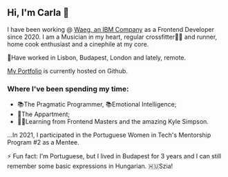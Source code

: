 ## Hi, I'm Carla 👋


I have been working @ [Waeg, an IBM Company](http://www.waeg.com) as a Frontend Developer since 2020. I am a Musician in my heart, regular crossfitter🏋️‍♀️ and runner, home cook enthusiast and a cinephile at my core.

📍Have worked in Lisbon, Budapest, London and lately, remote.

[My Portfolio](https://carlarsmendes.github.io/Portfolio/) is currently hosted on Github. 


### Where I've been spending my time:

* 📚The Pragmatic Programmer, 📚Emotional Intelligence;
* 🍿The Appartment;
* 👩‍🎓Learning from Frontend Masters and the amazing Kyle Simpson.

...In 2021, I participated in the Portuguese Women in Tech's Mentorship Program #2 as a Mentee. 

⚡ Fun fact: I'm Portuguese, but I lived in Budapest for 3 years and I can still remember some basic expressions in Hungarian. 🇭🇺Szia!
